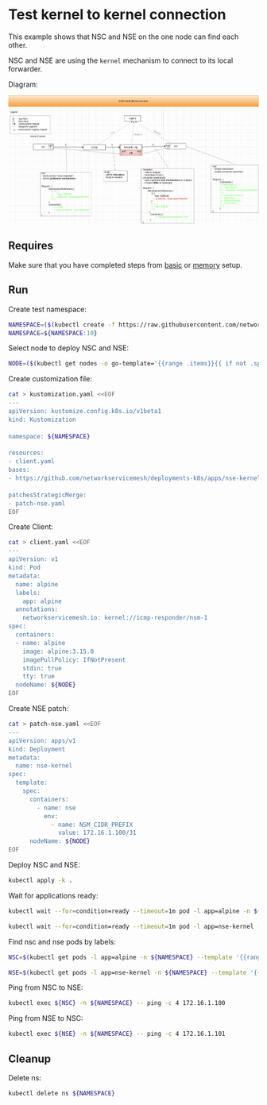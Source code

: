 # Test kernel to kernel connection


This example shows that NSC and NSE on the one node can find each other. 

NSC and NSE are using the `kernel` mechanism to connect to its local forwarder.


Diagram:

![NSM kernel2kernel Diagram](./diagram.png "NSM Kernel2Kernel Scheme")


## Requires

Make sure that you have completed steps from [basic](../../basic) or [memory](../../memory) setup.

## Run

Create test namespace:
```bash
NAMESPACE=($(kubectl create -f https://raw.githubusercontent.com/networkservicemesh/deployments-k8s/3a5ba1d20a36b794eb46154d41f3681a88203588/examples/use-cases/namespace.yaml)[0])
NAMESPACE=${NAMESPACE:10}
```

Select node to deploy NSC and NSE:
```bash
NODE=($(kubectl get nodes -o go-template='{{range .items}}{{ if not .spec.taints  }}{{index .metadata.labels "kubernetes.io/hostname"}} {{end}}{{end}}')[0])
```

Create customization file:
```bash
cat > kustomization.yaml <<EOF
---
apiVersion: kustomize.config.k8s.io/v1beta1
kind: Kustomization

namespace: ${NAMESPACE}

resources: 
- client.yaml
bases:
- https://github.com/networkservicemesh/deployments-k8s/apps/nse-kernel?ref=3a5ba1d20a36b794eb46154d41f3681a88203588

patchesStrategicMerge:
- patch-nse.yaml
EOF
```

Create Client:
```bash
cat > client.yaml <<EOF
---
apiVersion: v1
kind: Pod
metadata:
  name: alpine
  labels:
    app: alpine    
  annotations:
    networkservicemesh.io: kernel://icmp-responder/nsm-1
spec:
  containers:
  - name: alpine
    image: alpine:3.15.0
    imagePullPolicy: IfNotPresent
    stdin: true
    tty: true
  nodeName: ${NODE}
EOF
```

Create NSE patch:
```bash
cat > patch-nse.yaml <<EOF
---
apiVersion: apps/v1
kind: Deployment
metadata:
  name: nse-kernel
spec:
  template:
    spec:
      containers:
        - name: nse
          env:
            - name: NSM_CIDR_PREFIX
              value: 172.16.1.100/31
      nodeName: ${NODE}
EOF
```

Deploy NSC and NSE:
```bash
kubectl apply -k .
```

Wait for applications ready:
```bash
kubectl wait --for=condition=ready --timeout=1m pod -l app=alpine -n ${NAMESPACE}
```
```bash
kubectl wait --for=condition=ready --timeout=1m pod -l app=nse-kernel -n ${NAMESPACE}
```

Find nsc and nse pods by labels:
```bash
NSC=$(kubectl get pods -l app=alpine -n ${NAMESPACE} --template '{{range .items}}{{.metadata.name}}{{"\n"}}{{end}}')
```
```bash
NSE=$(kubectl get pods -l app=nse-kernel -n ${NAMESPACE} --template '{{range .items}}{{.metadata.name}}{{"\n"}}{{end}}')
```

Ping from NSC to NSE:
```bash
kubectl exec ${NSC} -n ${NAMESPACE} -- ping -c 4 172.16.1.100
```

Ping from NSE to NSC:
```bash
kubectl exec ${NSE} -n ${NAMESPACE} -- ping -c 4 172.16.1.101
```

## Cleanup

Delete ns:
```bash
kubectl delete ns ${NAMESPACE}
```

